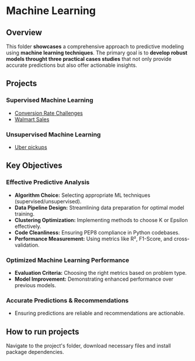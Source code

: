 # Machine Learning

## Overview
This folder <b>showcases</b> a comprehensive approach to predictive modeling using <b>machine learning techniques</b>. The primary goal is to <b>develop robust models throught three practical cases studies</b> that not only provide accurate predictions but also offer actionable insights.

## Projects

### Supervised Machine Learning
- [Conversion Rate Challenges](conversion-rate/README.md)
- [Walmart Sales](walmart-sales/README.md)

### Unsupervised Machine Learning
- [Uber pickups](uber-pickups/README.md)

## Key Objectives 
### Effective Predictive Analysis 

- <b>Algorithm Choice:</b> Selecting appropriate ML techniques (supervised/unsupervised).
- <b>Data Pipeline Design:</b> Streamlining data preparation for optimal model training.
- <b>Clustering Optimization:</b> Implementing methods to choose K or Epsilon effectively.
- <b>Code Cleanliness:</b> Ensuring PEP8 compliance in Python codebases.
- <b>Performance Measurement:</b> Using metrics like R², F1-Score, and cross-validation.  

### Optimized Machine Learning Performance 

- <b>Evaluation Criteria:</b> Choosing the right metrics based on problem type.
- <b>Model Improvement:</b> Demonstrating enhanced performance over previous models.   

### Accurate Predictions & Recommendations 

- Ensuring predictions are reliable and recommendations are actionable.
    
## How to run projects

Navigate to the project's folder, download necessary files and install package dependencies.